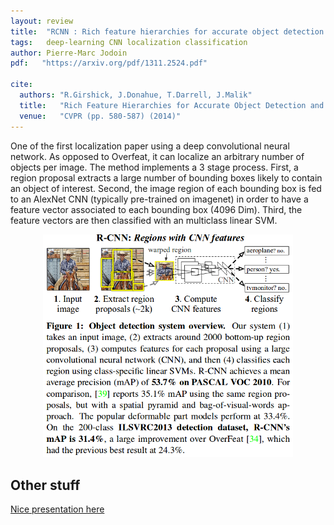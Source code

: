```yaml
---
layout: review
title:  "RCNN : Rich feature hierarchies for accurate object detection and semantic segmentation"
tags:   deep-learning CNN localization classification
author: Pierre-Marc Jodoin
pdf:   "https://arxiv.org/pdf/1311.2524.pdf"

cite:
  authors: "R.Girshick, J.Donahue, T.Darrell, J.Malik"
  title:   "Rich Feature Hierarchies for Accurate Object Detection and Semantic Segmentation"
  venue:   "CVPR (pp. 580-587) (2014)"
---
```


One of the first localization paper using a deep convolutional neural network.  As opposed to Overfeat, it can localize an arbitrary number of objects per image. The method implements a 3 stage process.  First, a region proposal extracts a large number of bounding boxes likely to contain an object of interest.  Second, the image region of each bounding box is fed to an AlexNet CNN (typically pre-trained on imagenet) in order to have a feature vector associated to each bounding box (4096 Dim).  Third, the feature vectors are then classified with an multiclass linear SVM.

<div align="middle">
  <img src="/article/images/rcnn/sc.png" width="400">
</div>


## Other stuff
[Nice presentation here](http://web.cs.ucdavis.edu/~yjlee/teaching/ecs289h-fall2014/CollinMcCarthy_RCNN.pdf)
